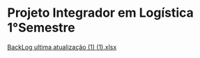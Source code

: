 # Projeto Integrador em Logística 1°Semestre

[BackLog ultima atualização (1) (1).xlsx](https://github.com/user-attachments/files/20370638/BackLog.ultima.atualizacao.1.1.xlsx)


